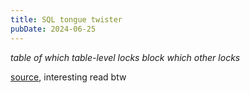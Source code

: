 ```yaml
---
title: SQL tongue twister
pubDate: 2024-06-25
---
```


*table of which table-level locks block which other locks*

[source](https://medium.com/compass-true-north/postgresql-lessons-we-learned-the-hard-way-663ddf666e4), interesting read btw